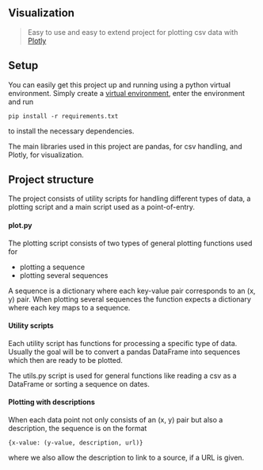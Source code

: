 ## Visualization
> Easy to use and easy to extend project for plotting csv data with [Plotly](https://plot.ly/#/)

## Setup
You can easily get this project up and running using a python virtual environment. 
Simply create a [virtual environment](https://docs.python-guide.org/dev/virtualenvs/),
enter the environment and run 
```
pip install -r requirements.txt
```
to install the necessary dependencies.

The main libraries used in this project are pandas, for csv handling, and Plotly,
for visualization. 

 
## Project structure
The project consists of utility scripts for handling different types of data, a plotting script 
and a main script used as a point-of-entry.

#### plot.py
The plotting script consists of two types of general plotting functions used for

- plotting a sequence
- plotting several sequences

A sequence is a dictionary where each key-value pair corresponds to an (x, y) pair.
When plotting several sequences the function expects a dictionary where each key maps to 
a sequence.

#### Utility scripts
Each utility script has functions for processing a specific type of data. Usually the goal
will be to convert a pandas DataFrame into sequences which then are ready to be plotted. 

The utils.py script is used for general functions like reading a csv as a DataFrame or 
sorting a sequence on dates.

#### Plotting with descriptions
When each data point not only consists of an (x, y) pair but also a description, the sequence is on 
the format 
```
{x-value: (y-value, description, url)}
```

where we also allow the description to link to a source, if a URL is given. 